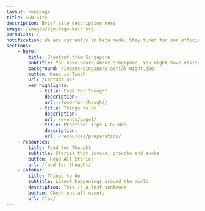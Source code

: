 ```yaml
---
layout: homepage
title: SGN Site
description: Brief site description here
image: /images/sgn-logo-main.svg
permalink: /
notification: We are currently in beta mode. Stay tuned for our official launch, coming to you in 2020!
sections:
    - hero:
        title: Shoutout from Singapore
        subtitle: You have heard about Singapore. You might have visited us briefly, stayed a couple of months, or lived here all your life. We want to get to know you. Yes, you. Connect with like-minded individuals around the globe like yourself who would like to share your experiences of Singapore in one way or another. Join us, as we build our network. 
        background: /images/singapore-aerial-night.jpg
        button: Keep in Touch
        url: /contact-us/
        key_highlights:
            - title: Food for Thought
              description: 
              url: /food-for-thought/
            - title: Things to do
              description: 
              url: /events/page1/
            - title: Practical Tips & Guides
              description: 
              url: /resources/preparation/
    - resources:
        title: Food for Thought
        subtitle: Stories that invoke, provoke and evoke
        button: Read All Stories  
        url: /food-for-thought/
    - infobar:
        title: Things to do
        subtitle: Latest happenings around the world
        description: This is a test sentence
        button: Check out all events
        url: /faq/
---
```

